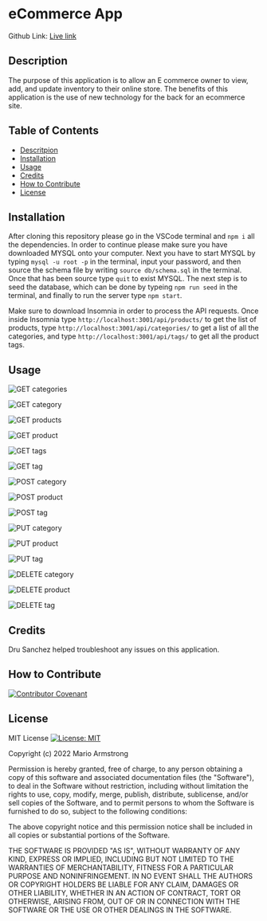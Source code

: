# eCommerce App

Github Link: [Live link](https://github.com/MarioArmstrong/eCommApp)

## Description

The purpose of this application is to allow an E commerce owner to view, add, and update inventory to their online store. The benefits of this application is the use of new technology for the back for an ecommerce site.

## Table of Contents

- [Descritpion](#description)
- [Installation](#installation)
- [Usage](#usage)
- [Credits](#credits)
- [How to Contribute](#how-to-contribute)
- [License](#license)

## Installation

After cloning this repository please go in the VSCode terminal and `npm i` all the dependencies. In order to continue please make sure you have downloaded MYSQL onto your computer. Next you have to start MYSQL by typing `mysql -u root -p` in the terminal, input your password, and then source the schema file by writing `source db/schema.sql` in the terminal. Once that has been source type `quit` to exist MYSQL. The next step is to seed the database, which can be done by typeing `npm run seed` in the terminal, and finally to run the server type `npm start`.

Make sure to download Insomnia in order to process the API requests. Once inside Insomnia type `http://localhost:3001/api/products/` to get the list of products, type `http://localhost:3001/api/categories/` to get a list of all the categories, and type `http://localhost:3001/api/tags/` to get all the product tags.

## Usage

![GET categories](./assets/images/GET%20categories.png)

![GET category](./assets/images/GET%20category.png)

![GET products](./assets/images/GET%20products.png)

![GET product](./assets/images/GET%20product.png)

![GET tags](./assets/images/GET%20tags.png)

![GET tag](./assets/images/GET%20tag.png)

![POST category](./assets/images/POST%20category.png)

![POST product](./assets/images/POST%20product.png)

![POST tag](./assets/images/POST%20tag.png)

![PUT category](./assets/images/PUT%20category.png)

![PUT product](./assets/images/PUT%20product.png)

![PUT tag](./assets/images/PUT%20tag.png)

![DELETE category](./assets/images/DELETE%20category.png)

![DELETE product](./assets/images/DELETE%20product.png)

![DELETE tag](./assets/images/DELETE%20tag.png)

## Credits

Dru Sanchez helped troubleshoot any issues on this application.

## How to Contribute

[![Contributor Covenant](https://img.shields.io/badge/Contributor%20Covenant-2.1-4baaaa.svg)](code_of_conduct.md)

## License

MIT License [![License: MIT](https://img.shields.io/badge/License-MIT-yellow.svg)](https://opensource.org/licenses/MIT)

Copyright (c) 2022 Mario Armstrong

Permission is hereby granted, free of charge, to any person obtaining a copy
of this software and associated documentation files (the "Software"), to deal
in the Software without restriction, including without limitation the rights
to use, copy, modify, merge, publish, distribute, sublicense, and/or sell
copies of the Software, and to permit persons to whom the Software is
furnished to do so, subject to the following conditions:

The above copyright notice and this permission notice shall be included in all
copies or substantial portions of the Software.

THE SOFTWARE IS PROVIDED "AS IS", WITHOUT WARRANTY OF ANY KIND, EXPRESS OR
IMPLIED, INCLUDING BUT NOT LIMITED TO THE WARRANTIES OF MERCHANTABILITY,
FITNESS FOR A PARTICULAR PURPOSE AND NONINFRINGEMENT. IN NO EVENT SHALL THE
AUTHORS OR COPYRIGHT HOLDERS BE LIABLE FOR ANY CLAIM, DAMAGES OR OTHER
LIABILITY, WHETHER IN AN ACTION OF CONTRACT, TORT OR OTHERWISE, ARISING FROM,
OUT OF OR IN CONNECTION WITH THE SOFTWARE OR THE USE OR OTHER DEALINGS IN THE
SOFTWARE.

